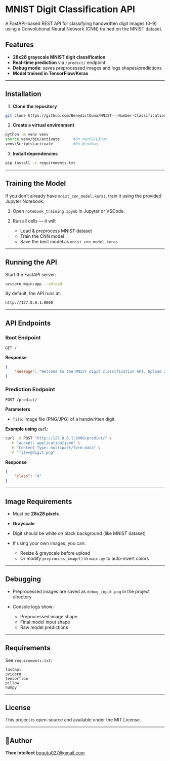 # MNIST Digit Classification API

A FastAPI-based REST API for classifying handwritten digit images (0–9) using a Convolutional Neural Network (CNN) trained on the MNIST dataset.

## Features
- **28x28 grayscale MNIST digit classification**
- **Real-time prediction** via `/predict/` endpoint
- **Debug mode**: saves preprocessed images and logs shapes/predictions
- **Model trained in TensorFlow/Keras**

---

## Installation

1. **Clone the repository**
```bash
git clone https://github.com/BenedictOuma/MNIST---Number-Classification.git
````

2. **Create a virtual environment**

```bash
python -m venv venv
source venv/bin/activate      #On macOS/Linux
venv\Scripts\activate         #On Windows
```

3. **Install dependencies**

```bash
pip install -r requirements.txt
```

---

## Training the Model

If you don’t already have `mnist_cnn_model.keras`, train it using the provided Jupyter Notebook:

1. Open `notebook_training.ipynb` in Jupyter or VSCode.
2. Run all cells — it will:

   * Load & preprocess MNIST dataset
   * Train the CNN model
   * Save the best model as `mnist_cnn_model.keras`

---

## Running the API

Start the FastAPI server:

```bash
uvicorn main:app --reload
```

By default, the API runs at:

```
http://127.0.0.1:8000
```

---

## API Endpoints

### **Root Endpoint**

```http
GET /
```

**Response**

```json
{
    "message": "Welcome to the MNIST digit classification API. Upload an image to get predictions."
}
```

### **Prediction Endpoint**

```http
POST /predict/
```

**Parameters**

* `file`: Image file (PNG/JPG) of a handwritten digit.

**Example using `curl`:**

```bash
curl -X POST "http://127.0.0.1:8000/predict/" \
  -H "accept: application/json" \
  -H "Content-Type: multipart/form-data" \
  -F "file=@digit.png"
```

**Response**

```json
{
    "class": "4"
}
```

---

## Image Requirements

* Must be **28x28 pixels**
* **Grayscale**
* Digit should be white on black background (like MNIST dataset)
* If using your own images, you can:

  * Resize & grayscale before upload
  * Or modify `preprocess_image()` in `main.py` to auto-invert colors

---

## Debugging

* Preprocessed images are saved as `debug_input.png` in the project directory
* Console logs show:

  * Preprocessed image shape
  * Final model input shape
  * Raw model predictions

---

## Requirements

See `requirements.txt`:

```
fastapi
uvicorn
tensorflow
pillow
numpy
```

---

## License

This project is open-source and available under the MIT License.

---

## 👨Author

**Thee Intellect**
[bogutu027@gmail.com](mailto:bogutu027@gmail.com)